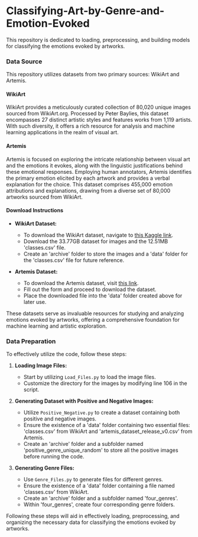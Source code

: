 # Classifying-Art-by-Genre-and-Emotion-Evoked

This repository is dedicated to loading, preprocessing, and building models for classifying the emotions evoked by artworks.

### Data Source

This repository utilizes datasets from two primary sources: WikiArt and Artemis.

#### WikiArt
WikiArt provides a meticulously curated collection of 80,020 unique images sourced from WikiArt.org. Processed by Peter Baylies, this dataset encompasses 27 distinct artistic styles and features works from 1,119 artists. With such diversity, it offers a rich resource for analysis and machine learning applications in the realm of visual art.

#### Artemis
Artemis is focused on exploring the intricate relationship between visual art and the emotions it evokes, along with the linguistic justifications behind these emotional responses. Employing human annotators, Artemis identifies the primary emotion elicited by each artwork and provides a verbal explanation for the choice. This dataset comprises 455,000 emotion attributions and explanations, drawing from a diverse set of 80,000 artworks sourced from WikiArt.

#### Download Instructions
- **WikiArt Dataset:**
  - To download the WikiArt dataset, navigate to [this Kaggle link](https://www.kaggle.com/datasets/steubk/wikiart/data).
  - Download the 33.77GB dataset for images and the 12.51MB 'classes.csv' file.
  - Create an 'archive' folder to store the images and a 'data' folder for the 'classes.csv' file for future reference.

- **Artemis Dataset:**
  - To download the Artemis dataset, visit [this link](https://www.artemisdataset.org/#dataset).
  - Fill out the form and proceed to download the dataset.
  - Place the downloaded file into the 'data' folder created above for later use.

These datasets serve as invaluable resources for studying and analyzing emotions evoked by artworks, offering a comprehensive foundation for machine learning and artistic exploration.

### Data Preparation
To effectively utilize the code, follow these steps:

1. **Loading Image Files:** 
   - Start by utilizing `Load_Files.py` to load the image files.
   - Customize the directory for the images by modifying line 106 in the script.

2. **Generating Dataset with Positive and Negative Images:** 
   - Utilize `Positive_Negative.py` to create a dataset containing both positive and negative images.
   - Ensure the existence of a 'data' folder containing two essential files: 'classes.csv' from WikiArt and 'artemis_dataset_release_v0.csv' from Artemis.
   - Create an 'archive' folder and a subfolder named 'positive_genre_unique_random' to store all the positive images before running the code.

3. **Generating Genre Files:** 
   - Use `Genre_Files.py` to generate files for different genres.
   - Ensure the existence of a 'data' folder containing a file named 'classes.csv' from WikiArt.
   - Create an 'archive' folder and a subfolder named 'four_genres'.
   - Within 'four_genres', create four corresponding genre folders.

Following these steps will aid in effectively loading, preprocessing, and organizing the necessary data for classifying the emotions evoked by artworks.
